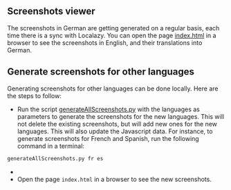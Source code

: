 ## Screenshots viewer

The screenshots in German are getting generated on a regular basis, each time there is a sync with Localazy. You can open the
page [index.html](./index.html) in a browser to see the screenshots in English, and their translations into German.

## Generate screenshots for other languages

Generating screenshots for other languages can be done locally. Here are the steps to follow:

- Run the script [generateAllScreenshots.py](../tools/test/generateAllScreenshots.py) with the languages as parameters to generate the screenshots for the new languages. This will not delete the
  existing screenshots, but will add new ones for the new languages. This will also update the Javascript data. For instance, to generate screenshots for French and Spanish, run the following command in a terminal:

```bash
generateAllScreenshots.py fr es
```
- 
- Open the page `index.html` in a browser to see the new screenshots.
